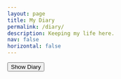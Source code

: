 ```yaml
---
layout: page
title: My Diary
permalink: /diary/
description: Keeping my life here.
nav: false
horizontal: false
---
```


<head>
  <script src="https://code.jquery.com/jquery-3.6.0.min.js"></script>

  <script>
    $(document).ready(function() {
        $("#diary-password-form").submit(function(e) {
            e.preventDefault();
            var password = $("#diary-password-input").val();
            if (password === "1234657890") {
                $("#diary-content").show();
            } else {
                alert("Incorrect password!");
            }
        });
    });
  </script>

  <script>
    function showContent() {
    var password = prompt("Please enter password:");
    if (password === "1234657890") {
        $("#diary-content").show();
    } else {
        alert("Incorrect password!");
    }
    }
  </script>

</head>


<div id="diary-content" style="display: none;">

<h2>16 -- 22岁，在中国</h2>

<ul>
    <li><a href="https://raw.githubusercontent.com/honglizhan/honglizhan.github.io/master/_my_diaries/_love_stories_china/%E5%BC%95%E8%A8%80.md">引言</a></li>
    <li><a href="https://raw.githubusercontent.com/honglizhan/honglizhan.github.io/master/_my_diaries/_love_stories_china/%E7%AC%AC0%E7%AF%87_%E5%BC%A0%E8%95%B4%E4%B9%8B.md">第0篇：张蕴之</a></li>
    <li><a href="https://raw.githubusercontent.com/honglizhan/honglizhan.github.io/master/_my_diaries/_love_stories_china/%E7%AC%AC1%E7%AF%87_%E9%99%88%E9%92%B0%E7%90%B3.md">第1篇：陈钰琳</a></li>
    <li><a href="https://raw.githubusercontent.com/honglizhan/honglizhan.github.io/master/_my_diaries/_love_stories_china/%E7%AC%AC2%E7%AF%87_%E5%B4%94%E6%80%A1%E4%B8%B9.md">第2篇：崔怡丹</a></li>
    <li><a href="https://raw.githubusercontent.com/honglizhan/honglizhan.github.io/master/_my_diaries/_love_stories_china/%E7%AC%AC3%E7%AF%87_%E9%99%86%E7%A5%8E%E7%90%B3.md">第3篇：陆祎琳</a></li>
    <li><a href="https://raw.githubusercontent.com/honglizhan/honglizhan.github.io/master/_my_diaries/_love_stories_china/%E7%AC%AC4%E7%AF%87_%E5%90%B4%E5%98%89%E9%91%AB.md">第4篇：吴嘉鑫</a></li>
    <li><a href="https://raw.githubusercontent.com/honglizhan/honglizhan.github.io/master/_my_diaries/_love_stories_china/%E7%AC%AC5%E7%AF%87_%E9%9D%B3%E6%A2%A6%E6%A5%9A.md">第5篇：靳梦楚</a></li>
    <li><a href="https://github.com/honglizhan/honglizhan.github.io/edit/master/_my_diaries/_love_stories_china/%E7%95%AA%E5%A4%96%E7%AF%87.md">番外篇</a></li>
</ul>

<h2>22 -- Present, USA</h2>

</div>

<button onclick="showContent()">Show Diary</button>